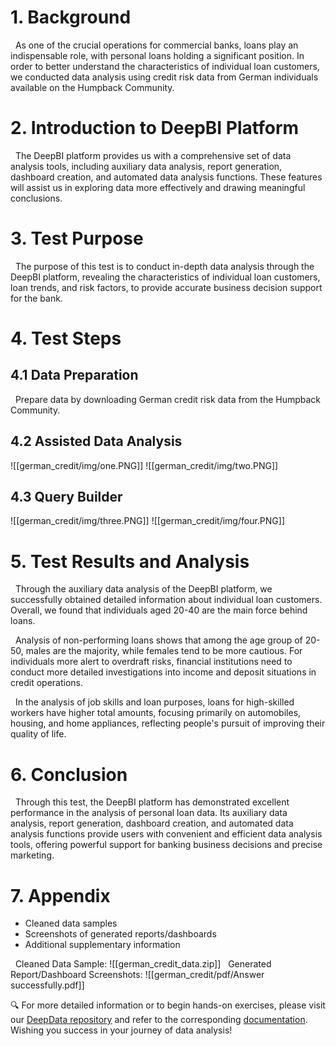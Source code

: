 # 1. Background
 
  As one of the crucial operations for commercial banks, loans play an indispensable role, with personal loans holding a significant position. In order to better understand the characteristics of individual loan customers, we conducted data analysis using credit risk data from German individuals available on the Humpback Community.
# 2. Introduction to DeepBI Platform
  
  The DeepBI platform provides us with a comprehensive set of data analysis tools, including auxiliary data analysis, report generation, dashboard creation, and automated data analysis functions. These features will assist us in exploring data more effectively and drawing meaningful conclusions.
# 3. Test Purpose

  The purpose of this test is to conduct in-depth data analysis through the DeepBI platform, revealing the characteristics of individual loan customers, loan trends, and risk factors, to provide accurate business decision support for the bank.
# 4. Test Steps
## 4.1  Data Preparation

  Prepare data by downloading German credit risk data from the Humpback Community.
## 4.2  Assisted Data Analysis
  ![[german_credit/img/one.PNG]]
  ![[german_credit/img/two.PNG]]
## 4.3 Query Builder
![[german_credit/img/three.PNG]]
![[german_credit/img/four.PNG]]
# 5. Test Results and Analysis

  Through the auxiliary data analysis of the DeepBI platform, we successfully obtained detailed information about individual loan customers. Overall, we found that individuals aged 20-40 are the main force behind loans.

  Analysis of non-performing loans shows that among the age group of 20-50, males are the majority, while females tend to be more cautious. For individuals more alert to overdraft risks, financial institutions need to conduct more detailed investigations into income and deposit situations in credit operations.

  In the analysis of job skills and loan purposes, loans for high-skilled workers have higher total amounts, focusing primarily on automobiles, housing, and home appliances, reflecting people's pursuit of improving their quality of life.
# 6. Conclusion

  Through this test, the DeepBI platform has demonstrated excellent performance in the analysis of personal loan data. Its auxiliary data analysis, report generation, dashboard creation, and automated data analysis functions provide users with convenient and efficient data analysis tools, offering powerful support for banking business decisions and precise marketing.
# 7. Appendix

- Cleaned data samples
- Screenshots of generated reports/dashboards
- Additional supplementary information

  Cleaned Data Sample:
![[german_credit_data.zip]]
  Generated Report/Dashboard Screenshots:
![[german_credit/pdf/Answer successfully.pdf]]

🔍 For more detailed information or to begin hands-on exercises, please visit our [DeepData repository](https://github.com/DeepInsight-AI/DeepData) and refer to the corresponding [documentation](https://deepthought.feishu.cn/wiki/space/7323090769442193412?ccm_open_type=lark_wiki_spaceLink&open_tab_from=wiki_home). Wishing you success in your journey of data analysis!